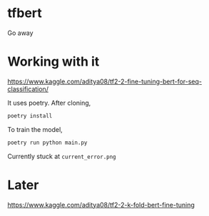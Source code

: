 # tfbert
Go away


# Working with it

https://www.kaggle.com/aditya08/tf2-2-fine-tuning-bert-for-seq-classification/

It uses poetry. After cloning,

```bash
poetry install
```

To train the model,

```bash
poetry run python main.py
```

Currently stuck at `current_error.png`

# Later

https://www.kaggle.com/aditya08/tf2-2-k-fold-bert-fine-tuning
